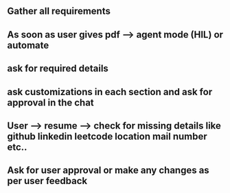 ## Gather all requirements
## As soon as user gives pdf --> agent mode (HIL) or automate
## ask for required details
## ask customizations in each section and ask for approval in the chat
## User --> resume --> check for missing details like github linkedin leetcode location mail number etc..
## Ask for user approval or make any changes as per user feedback
